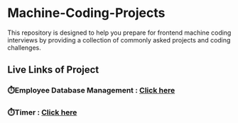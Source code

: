 # Machine-Coding-Projects
This repository is designed to help you prepare for frontend machine coding interviews by providing a collection of commonly asked projects and coding challenges.

## Live Links of Project
### ⏱️Employee Database Management :  [Click here](https://comfy-hotteok-f071ab.netlify.app/) 
### ⏱️Timer :  [Click here](https://countdowntimeeerrr.netlify.app/) 

